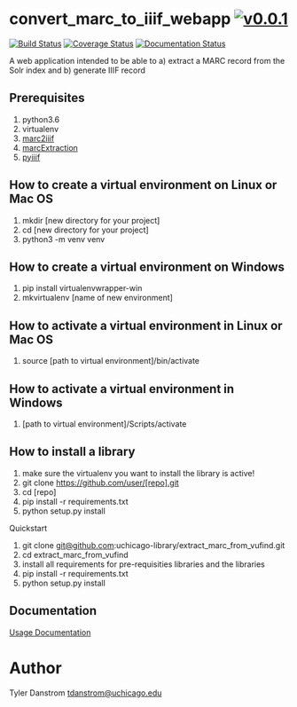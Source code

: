 # convert_marc_to_iiif_webapp [![v0.0.1](https://img.shields.io/badge/version-0.0.1-blue.svg)](https://github.com/uchicago-library/convert_marc_to_iiif_webapp/releases)

[![Build Status](https://travis-ci.org/uchicago-library/convert_marc_to_iiif_webapp.svg?branch=master)](https://travis-ci.org/uchicago-library/convert_marc_to_iiif_webapp) [![Coverage Status](https://coveralls.io/repos/github/uchicago-library/convert_marc_to_iiif_webapp/badge.svg?branch=master)](https://coveralls.io/github/uchicago-library/convert_marc_to_iiif_webapp?branch=master) [![Documentation Status](https://readthedocs.org/projects/convert_marc_to_iiif_webapp/badge/?version=latest)](http://convert_marc_to_iiif_webapp.readthedocs.io/en/latest/?badge=latest)

A web application intended to be able to a) extract a MARC record from the Solr index and b) generate IIIF record

## Prerequisites

1. python3.6
1. virtualenv
1. [marc2iiif](https://github.com/uchicago-library/marc2iiif)
1. [marcExtraction](https://github.com/uchicago-library/extract_marc_from_vufind)
1. [pyiiif](https://github.com/uchicago-library/pyiiif)

## How to create a virtual environment on Linux or Mac OS

1. mkdir [new directory for your project]
1. cd [new directory for your project]
1. python3 -m venv venv 

## How to create a virtual environment on Windows

1. pip install virtualenvwrapper-win
1. mkvirtualenv [name of new environment]

## How to activate a virtual environment in Linux or Mac OS

1. source [path to virtual environment]/bin/activate

## How to activate a virtual environment in Windows

1. [path to virtual environment]/Scripts/activate

## How to install a library

1. make sure the virtualenv you want to install the library is active!
1. git clone https://github.com/user/[repo].git
1. cd [repo]
1. pip install -r requirements.txt
1. python setup.py install

Quickstart

1. git clone git@github.com:uchicago-library/extract_marc_from_vufind.git
1. cd extract_marc_from_vufind
1. install all requirements for pre-requisities libraries and the libraries
1. pip install -r requirements.txt
1. python setup.py install

## Documentation

[Usage Documentation](https://github.com/uchicago-library/findMarcRecordsInOLE/wiki)

# Author
Tyler Danstrom <tdanstrom@uchicago.edu>
